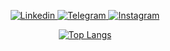 
<p align="center">
  <a href="https://www.linkedin.com/in/yurii-sulyma-664093323" target="_blank">
    <img src="https://img.shields.io/badge/Linkedin-0e76a8?color=white&logo=instagram&logoColor=black" alt="Linkedin" />
  </a>
  <a href="https://t.me/mBlueberryMC" target="_blank">
    <img src="https://img.shields.io/badge/-telegram-red?color=white&logo=telegram&logoColor=black" alt="Telegram" />
  </a>
  <a href="https://www.instagram.com/yuriisulyma" target="_blank">
    <img src="https://img.shields.io/badge/-Instagram-red?color=white&logo=instagram&logoColor=black" alt="Instagram" />
  </a>
</p>


<p align="center">
  <a href="https://github.com/anuraghazra/github-readme-stats">
    <img src="https://github-readme-stats.vercel.app/api/top-langs/?username=yurasulima" alt="Top Langs" />
  </a>
</p>
